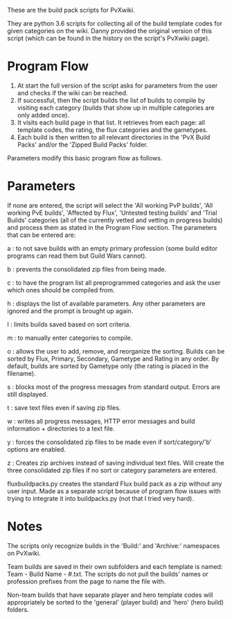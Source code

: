 These are the build pack scripts for PvXwiki.

They are python 3.6 scripts for collecting all of the build template codes for given categories on the wiki.
Danny provided the original version of this script (which can be found in the history on the script's PvXwiki page).

# Program Flow
1. At start the full version of the script asks for parameters from the user and checks if the wiki can be reached. 
2. If successful, then the script builds the list of builds to compile by visiting each category (builds that show up in multiple categories are only added once).
3. It visits each build page in that list. It retrieves from each page: all template codes, the rating, the flux categories and the gametypes. 
4. Each build is then written to all relevant directories in the 'PvX Build Packs' and/or the 'Zipped Build Packs' folder. 

Parameters modify this basic program flow as follows.

# Parameters
If none are entered, the script will select the 'All working PvP builds', 'All working PvE builds', 'Affected by Flux', 'Untested testing builds' and 'Trial Builds' categories (all of the currently vetted and vetting in progress builds) and process them as stated in the Program Flow section. The parameters that can be entered are:

a : to not save builds with an empty primary profession (some build editor programs can read them but Guild Wars cannot).

b : prevents the consolidated zip files from being made.

c : to have the program list all preprogrammed categories and ask the user which ones should be compiled from.

h : displays the list of available parameters. Any other parameters are ignored and the prompt is brought up again.

l : limits builds saved based on sort criteria.

m : to manually enter categories to compile.

o : allows the user to add, remove, and reorganize the sorting. Builds can be sorted by Flux, Primary, Secondary, Gametype and Rating in any order. By default, builds are sorted by Gametype only (the rating is placed in the filename).

s : blocks most of the progress messages from standard output. Errors are still displayed.

t : save text files even if saving zip files.

w : writes all progress messages, HTTP error messages and build information + directories to a text file.

y : forces the consolidated zip files to be made even if sort/category/'b' options are enabled.

z : Creates zip archives instead of saving individual text files. Will create the three consolidated zip files if no sort or category parameters are entered.

fluxbuildpacks.py creates the standard Flux build pack as a zip without any user input. Made as a separate script because of program flow issues with trying to integrate it into buildpacks.py (not that I tried very hard). 

# Notes
The scripts only recognize builds in the 'Build:' and 'Archive:' namespaces on PvXwiki.

Team builds are saved in their own subfolders and each template is named: Team - Build Name - #.txt. The scripts do not pull the builds' names or profession prefixes from the page to name the file with.

Non-team builds that have separate player and hero template codes will appropriately be sorted to the 'general' (player build) and 'hero' (hero build) folders.
